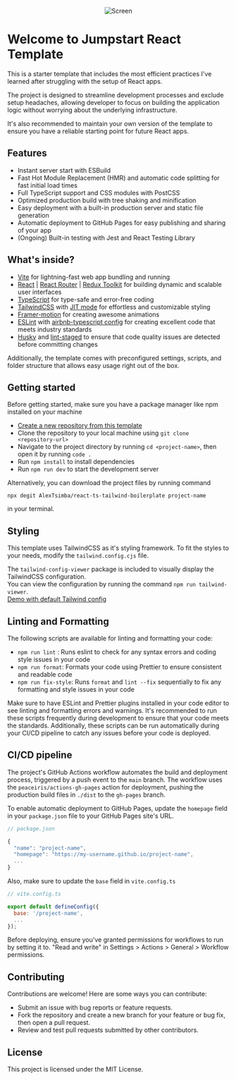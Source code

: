 <p align="center">
  <img src="https://user-images.githubusercontent.com/47917765/227205614-44a1cd68-f504-487f-9755-86648b3ee761.gif" alt="Screen" />
</p>


# Welcome to Jumpstart React Template

This is a starter template that includes the most efficient practices I've learned after struggling with the setup of React apps.

The project is designed to streamline development processes and exclude setup headaches,
allowing developer to focus on building the application logic without worrying about the underlying infrastructure.

It's also recommended to maintain your own version of the template to ensure you have a reliable starting point for future React apps.

## Features

- Instant server start with ESBuild
- Fast Hot Module Replacement (HMR) and automatic code splitting for fast initial load times
- Full TypeScript support and CSS modules with PostCSS
- Optimized production build with tree shaking and minification
- Easy deployment with a built-in production server and static file generation
- Automatic deployment to GitHub Pages for easy publishing and sharing of your app
- (Ongoing) Built-in testing with Jest and React Testing Library


## What's inside?

- [Vite](https://vitejs.dev/) for lightning-fast web app bundling and running
- [React](https://reactjs.org/) | [React Router](https://reactrouter.com/) | [Redux Toolkit](https://redux-toolkit.js.org/) for building dynamic and scalable user interfaces
- [TypeScript](https://www.typescriptlang.org/) for type-safe and error-free coding
- [TailwindCSS](https://tailwindcss.com/) with [JIT mode](https://v2.tailwindcss.com/docs/just-in-time-mode) for effortless and customizable styling
- [Framer-motion](https://www.framer.com/motion/) for creating awesome animations
- [ESLint](https://eslint.org/) with [airbnb-typescript config](https://www.npmjs.com/package/eslint-config-airbnb-typescript) for creating excellent code that meets industry standards
- [Husky](https://typicode.github.io/husky/#/) and [lint-staged](https://github.com/okonet/lint-staged) to ensure that code quality issues are detected before committing changes

Additionally, the template comes with preconfigured settings, scripts, and folder structure that allows easy usage right out of the box.

## Getting started

Before getting started, make sure you have a package manager like npm installed on your machine

- [Create a new repository from this template](https://github.com/AlexTsimba/react-ts-tailwind-boilerplate/generate)
- Clone the repository to your local machine using `git clone <repository-url>`
- Navigate to the project directory by running `cd <project-name>`, then open it by running `code .`
- Run `npm install` to install dependencies
- Run `npm run dev` to start the development server

Alternatively, you can download the project files by running command
```
npx degit AlexTsimba/react-ts-tailwind-boilerplate project-name
```
in your terminal.

## Styling

This template uses TailwindCSS as it's styling framework.
To fit the styles to your needs, modify the `tailwind.config.cjs` file.

The `tailwind-config-viewer` package is included to visually display the TailwindCSS configuration.  
You can view the configuration by running the command `npm run tailwind-viewer`.  
[Demo with default Tailwind config](https://rogden.github.io/tailwind-config-viewer/)

## Linting and Formatting

The following scripts are available for linting and formatting your code:

- `npm run lint` : Runs eslint to check for any syntax errors and coding style issues in your code
- `npm run format`: Formats your code using Prettier to ensure consistent and readable code
- `npm run fix-style`: Runs `format` and `lint --fix` sequentially to fix any formatting and style issues in your code

Make sure to have ESLint and Prettier plugins installed in your code editor to see linting and formatting errors and warnings.
It's recommended to run these scripts frequently during development to ensure that your code meets the standards.
Additionally, these scripts can be run automatically during your CI/CD pipeline to catch any issues before your code is deployed.


## CI/CD pipeline

The project's GitHub Actions workflow automates the build and deployment process, triggered by a push event to the `main` branch.
The workflow uses the `peaceiris/actions-gh-pages` action for deployment,
pushing the production build files in `./dist` to the `gh-pages` branch.

To enable automatic deployment to GitHub Pages, update the `homepage` field in your `package.json` file to your GitHub Pages site's URL.

``` js
// package.json

{
  "name": "project-name",
  "homepage": "https://my-username.github.io/project-name",
  ...
}
```

Also, make sure to update the `base` field in `vite.config.ts`

``` js
// vite.config.ts

export default defineConfig({
  base: '/project-name',
  ...
});
```

Before deploying, ensure you've granted permissions for workflows to run by setting it to. 
"Read and write" in Settings > Actions > General > Workflow permissions.

## Contributing

Contributions are welcome! Here are some ways you can contribute:

- Submit an issue with bug reports or feature requests.
- Fork the repository and create a new branch for your feature or bug fix, then open a pull request.
- Review and test pull requests submitted by other contributors.

## License

This project is licensed under the MIT License.
